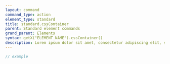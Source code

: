 ```yaml
---
layout: command
command_type: action
element_type: standard
title: standard.cssContainer
parent: Standard element commands
grand_parent: Elements
syntax: getX("ELEMENT_NAME").cssContainer()
description: Lorem ipsum dolor sit amet, consectetur adipiscing elit, sed do eiusmod tempor incididunt ut labore et dolore magna aliqua. Ut enim ad minim veniam, quis nostrud exercitation ullamco laboris nisi ut aliquip ex ea commodo consequat.
---
```


```javascript
// example
```